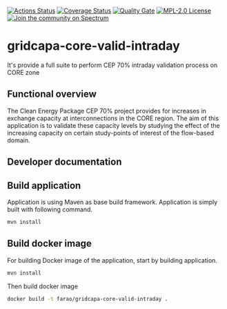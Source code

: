 [![Actions Status](https://github.com/farao-community/gridcapa-core-valid-intraday/workflows/CI/badge.svg)](https://github.com/farao-community/gridcapa-core-valid-intraday/actions)
[![Coverage Status](https://sonarcloud.io/api/project_badges/measure?project=farao-community_gridcapa-core-valid-intraday&metric=coverage)](https://sonarcloud.io/component_measures?id=farao-community_gridcapa-core-valid-intraday&metric=coverage)
[![Quality Gate](https://sonarcloud.io/api/project_badges/measure?project=farao-community_gridcapa-core-valid-intraday&metric=alert_status)](https://sonarcloud.io/dashboard?id=farao-community_gridcapa-core-valid-intraday)
[![MPL-2.0 License](https://img.shields.io/badge/license-MPL_2.0-blue.svg)](https://www.mozilla.org/en-US/MPL/2.0/)
[![Join the community on Spectrum](https://withspectrum.github.io/badge/badge.svg)](https://spectrum.chat/farao-community)
# gridcapa-core-valid-intraday
It's provide a full suite to perform CEP 70% intraday validation process on CORE zone 

## Functional overview
The Clean Energy Package CEP 70% project provides for increases in exchange capacity at interconnections in the CORE region.
The aim of this application is to validate these capacity levels by studying the effect of the increasing capacity on certain study-points of interest of the flow-based domain.

## Developer documentation

## Build application

Application is using Maven as base build framework. Application is simply built with following command.

```bash
mvn install
```

## Build docker image

For building Docker image of the application, start by building application.

```bash
mvn install
```

Then build docker image

```bash
docker build -t farao/gridcapa-core-valid-intraday .
```

